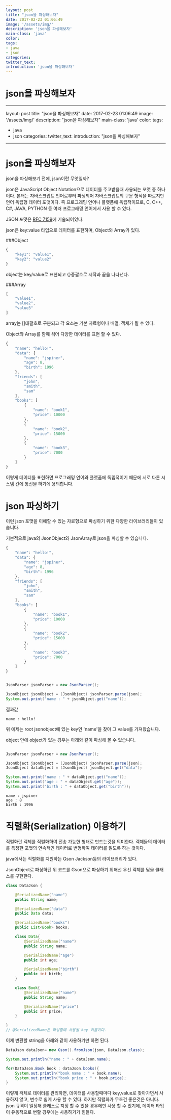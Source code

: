 ```yaml
---
layout: post
title: "json을 파싱해보자"
date: 2017-02-23 01:06:49
image: '/assets/img/'
description: 'json을 파싱해보자'
main-class: 'java'
color:
tags:
- java
- json
categories:
twitter_text:
introduction: 'json을 파싱해보자'
---
```


json을 파싱해보자 
=====

---
layout: post
title: "json을 파싱해보자"
date: 2017-02-23 01:06:49
image: '/assets/img/'
description: "json을 파싱해보자"
main-class: 'java'
color:
tags:
- java
- json
categories:
twitter_text:
introduction: "json을 파싱해보자"
---

json을 파싱해보자 
=====

json을 파싱해보기 전에, json이란 무엇일까?


json은 JavaScript Object Notation으로 데이터를 주고받을때 사용되는 포맷 중 하나이다. 본래는 자바스크립트 언어로부터 파생되어 자바스크립트의 구문 형식을 따르지만 언어 독립형 데이터 포맷이다. 즉 프로그래밍 언어나 플랫폼에 독립적이므로, C, C++, C#, JAVA, PYTHON 등 여러 프로그래밍 언어에서 사용 할 수 있다.

JSON 포맷은 [RFC 7159](https://tools.ietf.org/html/rfc7159)에 기술되어있다.

json은 key:value 타입으로 데이터를 표현하며, Object와 Array가 있다.

###Object
```javascript
{
	"key1": "value1",
	"key2": "value2"
}
```
object는 key/value로 표현되고 {}중괄호로 시작과 끝을 나타낸다.

###Array
```javascript
[
	"value1",
	"value2",
	"value3"
]
```
array는 []대괄호로 구분되고 각 요소는 기본 자료형이나 배열, 객체가 될 수 있다.

Object와 Array를 함께 섞어 다양한 데이터를 표현 할 수 있다.

```javascript
{
    "name": "hello!",
    "data": {
        "name": "jspiner",
        "age": 8,
        "birth": 1996
    },
    "friends": [
        "john",
        "smith",
        "sam"
    ],
    "books": [
        {
            "name": "book1",
            "price": 10000
        },
        {
            "name": "book2",
            "price": 15000
        },
        {
            "name": "book3",
            "price": 7000
        }
    ]
}
```

이렇게 데이터를 표현하면 프로그래밍 언어와 플랫폼에 독립적이기 때문에 서로 다른 시스템 간에 통신을 하기에 용의합니다.



json 파싱하기
======

이런 json 포맷을 이해할 수 있는 자료형으로 파싱하기 위한 다양한 라이브러리들이 있습니다.

기본적으로 java의 JsonObject와 JsonArray로 json을 파싱할 수 있습니다.

```javascript
{
    "name": "hello!",
    "data": {
        "name": "jspiner",
        "age": 8,
        "birth": 1996
    },
    "friends": [
        "john",
        "smith",
        "sam"
    ],
    "books": [
        {
            "name": "book1",
            "price": 10000
        },
        {
            "name": "book2",
            "price": 15000
        },
        {
            "name": "book3",
            "price": 7000
        }
    ]
}
```
```java

JsonParser jsonParser = new JsonParser();

JsonObject jsonObject = (JsonObject) jsonParser.parse(json);
System.out.print("name : " + jsonObject.get("name"));
```
결과값


```
name : hello!
```

위 예제는 root jsonobject에 있는 key인 'name'을 찾아 그 value를 가져왔습니다.



object 안에 object가 있는 경우는 아래와 같이 파싱해 볼 수 있습니다.

```java

JsonParser jsonParser = new JsonParser();

JsonObject jsonObject = (JsonObject) jsonParser.parse(json);
JsonObject dataObject = (JsonObject) jsonObject.get("data");

System.out.print("name : " + dataObject.get("name"));
System.out.print("age : " + dataObject.get("age"));
System.out.print("birth : " + dataObject.get("birth"));
```

```
name : jspiner
age : 8
birth : 1996
```

직렬화(Serialization) 이용하기 
=====
직렬화란 객체를 직렬화하여 전송 가능한 형태로 만드는것을 의미한다. 객체들의 데이터를 특정한 포맷의 연속적인 데이터로 변형하여 데이터를 읽도록 하는 것이다.

java에서는 직렬화를 지원하는 Gson Jackson등의 라이브러리가 있다.

JsonObject로 파싱하던 위 코드를 Gson으로 파싱하기 위해선 우선 객체를 담을 클래스를 구현한다.

```java
class DataJson {

    @SerializedName("name")
    public String name;

    @SerializedName("data")
    public Data data;

    @SerializedName("books")
    public List<Book> books;

    class Data{
        @SerializedName("name")
        public String name;

        @SerializedName("age")
        public int age;

        @SerializedName("birth")
        public int birth;
    }

    class Book{
        @SerializedName("name")
        public String name;

        @SerializedName("price")
        public int price;
    }

}
// @SerializedName은 파싱할때 사용될 key 이름이다.
```
이제 변환할 string을 아래와 같이 사용하기만 하면 된다.
```java
DataJson dataJson= new Gson().fromJson(json, DataJson.class);

System.out.println("name : " + dataJson.name);

for(DataJson.Book book : dataJson.books){
    System.out.println("book name : " + book.name);
    System.out.println("book price : " + book.price);
}

```
이렇게 객체로 데이터를 관리하면, 데이터를 사용할때마다 key,value로 찾아가면서 사용하지 않고, 변수로 쉽게 사용 할 수 있다.
하지만 직렬화가 무조건 좋은것은 아니다. json 규격이 일정해 클래스로 지정 할 수 있을 경우에만 사용 할 수 있기에, 데이터 타입이 유동적으로 변할 경우에는 사용하기가 힘들다. 






